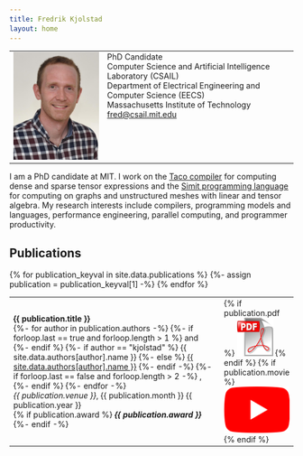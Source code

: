 ```yaml
---
title: Fredrik Kjolstad
layout: home
---
```


<table border="0" cellpadding="0">
<td valign="top" style="min-width:140px;">
<img src="/assets/fred.jpg" width="160">
<!-- ![Fredrik Kjolstad](/assets/fred.jpg){:style="float:left; margin-right:7px; margin-top:7px; width:160px"} -->
</td>
<td valign="top">
PhD Candidate<br/>
Computer Science and Artificial Intelligence Laboratory (CSAIL)<br/>
Department of Electrical Engineering and Computer Science (EECS)<br/>
Massachusetts Institute of Technology<br/>
<a href="mailto:fred@csail.mit.edu">fred@csail.mit.edu</a>
</td>
</table>

I am a PhD candidate at MIT.  I work on the [Taco
compiler](http://tensor-compiler.org) for computing dense and sparse
tensor expressions and the [Simit programming
language](http://simit-lang.org) for computing on graphs and
unstructured meshes with linear and tensor algebra.  My research
interests include compilers, programming models and languages,
performance engineering, parallel computing, and programmer
productivity.


## Publications
<table border="0">
  {% for publication_keyval in site.data.publications %}
    <tr>
      {%- assign publication = publication_keyval[1] -%}
      <td>
        <b>{{ publication.title }}</b><br/>
        {%- for author in publication.authors -%}
          {%- if forloop.last == true and forloop.length > 1 %}
            and
          {%- endif %}
          {%- if author == "kjolstad" %}
            {{ site.data.authors[author].name }}
          {%- else %}
            <a href="{{- site.data.authors[author].site }}">{{ site.data.authors[author].name }}</a>
          {%- endif -%}
          {%- if forloop.last == false and forloop.length > 2 -%}
            ,
          {%- endif %}
        {%- endfor -%}<br/>
        <i>{{ publication.venue }}</i>, {{ publication.month }} {{ publication.year }} <br/>
        {% if publication.award %}
          <i><b>{{ publication.award }}</b></i><br/>
        {%- endif -%}
      </td>
      <td valign="top" width="20">
        {% if publication.pdf %}
          <a href="{{ publication.pdf }}"><img src="/assets/pdf.png" alt="pdf" /></a>
        {% endif %}
        {% if publication.movie %}
          <a href="{{ publication.movie }}"><img src="/assets/movie.png" alt="youtube" /></a>
        {% endif %}
      </td>
    </tr>
{% endfor %}
</table>

<!--
## Press
-->

<!--
## Awards
-->
